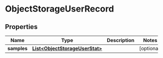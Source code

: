 # ObjectStorageUserRecord

## Properties
Name | Type | Description | Notes
------------ | ------------- | ------------- | -------------
**samples** | [**List&lt;ObjectStorageUserStat&gt;**](ObjectStorageUserStat.md) |  |  [optional]
